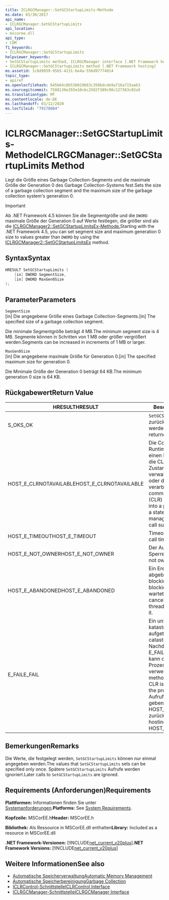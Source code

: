 ```yaml
---
title: ICLRGCManager::SetGCStartupLimits-Methode
ms.date: 03/30/2017
api_name:
- ICLRGCManager.SetGCStartupLimits
api_location:
- mscoree.dll
api_type:
- COM
f1_keywords:
- ICLRGCManager::SetGCStartupLimits
helpviewer_keywords:
- SetGCStartupLimits method, ICLRGCManager interface [.NET Framework hosting]
- ICLRGCManager::SetGCStartupLimits method [.NET Framework hosting]
ms.assetid: 1c8d9959-95b5-4131-be4a-556d97774014
topic_type:
- apiref
ms.openlocfilehash: 645b64c8b536029663c350bdcde9a716a715aab3
ms.sourcegitcommit: 7588136e355e10cbc2582f389c90c127363c02a5
ms.translationtype: MT
ms.contentlocale: de-DE
ms.lasthandoff: 03/12/2020
ms.locfileid: "79178084"
---
```

# <a name="iclrgcmanagersetgcstartuplimits-method"></a><span data-ttu-id="2b2db-102">ICLRGCManager::SetGCStartupLimits-Methode</span><span class="sxs-lookup"><span data-stu-id="2b2db-102">ICLRGCManager::SetGCStartupLimits Method</span></span>
<span data-ttu-id="2b2db-103">Legt die Größe eines Garbage Collection-Segments und die maximale Größe der Generation 0 des Garbage Collection-Systems fest.</span><span class="sxs-lookup"><span data-stu-id="2b2db-103">Sets the size of a garbage collection segment and the maximum size of the garbage collection system's generation 0.</span></span>  
  
> [!IMPORTANT]
> <span data-ttu-id="2b2db-104">Ab .NET Framework 4.5 können Sie die Segmentgröße und die `DWORD` maximale Größe der Generation 0 auf Werte festlegen, die größer sind als die [ICLRGCManager2::SetGCStartupLimitsEx-Methode.](../../../../docs/framework/unmanaged-api/hosting/iclrgcmanager2-setgcstartuplimitsex-method.md)</span><span class="sxs-lookup"><span data-stu-id="2b2db-104">Starting with the .NET Framework 4.5, you can set segment size and maximum generation 0 size to values greater than `DWORD` by using the [ICLRGCManager2::SetGCStartupLimitsEx](../../../../docs/framework/unmanaged-api/hosting/iclrgcmanager2-setgcstartuplimitsex-method.md) method.</span></span>  
  
## <a name="syntax"></a><span data-ttu-id="2b2db-105">Syntax</span><span class="sxs-lookup"><span data-stu-id="2b2db-105">Syntax</span></span>  
  
```cpp  
HRESULT SetGCStartupLimits (  
    [in] DWORD SegmentSize,
    [in] DWORD MaxGen0Size  
);  
```  
  
## <a name="parameters"></a><span data-ttu-id="2b2db-106">Parameter</span><span class="sxs-lookup"><span data-stu-id="2b2db-106">Parameters</span></span>  
 `SegmentSize`  
 <span data-ttu-id="2b2db-107">[in] Die angegebene Größe eines Garbage Collection-Segments.</span><span class="sxs-lookup"><span data-stu-id="2b2db-107">[in] The specified size of a garbage collection segment.</span></span>  
  
 <span data-ttu-id="2b2db-108">Die minimale Segmentgröße beträgt 4 MB.</span><span class="sxs-lookup"><span data-stu-id="2b2db-108">The minimum segment size is 4 MB.</span></span> <span data-ttu-id="2b2db-109">Segmente können in Schritten von 1 MB oder größer vergrößert werden.</span><span class="sxs-lookup"><span data-stu-id="2b2db-109">Segments can be increased in increments of 1 MB or larger.</span></span>  
  
 `MaxGen0Size`  
 <span data-ttu-id="2b2db-110">[in] Die angegebene maximale Größe für Generation 0.</span><span class="sxs-lookup"><span data-stu-id="2b2db-110">[in] The specified maximum size for generation 0.</span></span>  
  
 <span data-ttu-id="2b2db-111">Die Minimale Größe der Generation 0 beträgt 64 KB.</span><span class="sxs-lookup"><span data-stu-id="2b2db-111">The minimum generation 0 size is 64 KB.</span></span>  
  
## <a name="return-value"></a><span data-ttu-id="2b2db-112">Rückgabewert</span><span class="sxs-lookup"><span data-stu-id="2b2db-112">Return Value</span></span>  
  
|<span data-ttu-id="2b2db-113">HRESULT</span><span class="sxs-lookup"><span data-stu-id="2b2db-113">HRESULT</span></span>|<span data-ttu-id="2b2db-114">Beschreibung</span><span class="sxs-lookup"><span data-stu-id="2b2db-114">Description</span></span>|  
|-------------|-----------------|  
|<span data-ttu-id="2b2db-115">S_OK</span><span class="sxs-lookup"><span data-stu-id="2b2db-115">S_OK</span></span>|<span data-ttu-id="2b2db-116">`SetGCStartupLimits`erfolgreich zurückgegeben werden.</span><span class="sxs-lookup"><span data-stu-id="2b2db-116">`SetGCStartupLimits` returned successfully.</span></span>|  
|<span data-ttu-id="2b2db-117">HOST_E_CLRNOTAVAILABLE</span><span class="sxs-lookup"><span data-stu-id="2b2db-117">HOST_E_CLRNOTAVAILABLE</span></span>|<span data-ttu-id="2b2db-118">Die Common Language Runtime (CLR) wurde nicht in einen Prozess geladen, oder die CLR befindet sich in einem Zustand, in dem sie keinen verwalteten Code ausführen oder den Aufruf erfolgreich verarbeiten kann.</span><span class="sxs-lookup"><span data-stu-id="2b2db-118">The common language runtime (CLR) has not been loaded into a process, or the CLR is in a state in which it cannot run managed code or process the call successfully.</span></span>|  
|<span data-ttu-id="2b2db-119">HOST_E_TIMEOUT</span><span class="sxs-lookup"><span data-stu-id="2b2db-119">HOST_E_TIMEOUT</span></span>|<span data-ttu-id="2b2db-120">Timeout für den Anruf.</span><span class="sxs-lookup"><span data-stu-id="2b2db-120">The call timed out.</span></span>|  
|<span data-ttu-id="2b2db-121">HOST_E_NOT_OWNER</span><span class="sxs-lookup"><span data-stu-id="2b2db-121">HOST_E_NOT_OWNER</span></span>|<span data-ttu-id="2b2db-122">Der Aufrufer besitzt die Sperre nicht.</span><span class="sxs-lookup"><span data-stu-id="2b2db-122">The caller does not own the lock.</span></span>|  
|<span data-ttu-id="2b2db-123">HOST_E_ABANDONED</span><span class="sxs-lookup"><span data-stu-id="2b2db-123">HOST_E_ABANDONED</span></span>|<span data-ttu-id="2b2db-124">Ein Ereignis wurde abgebrochen, während ein blockierter Thread oder eine blockierte Faser darauf wartete.</span><span class="sxs-lookup"><span data-stu-id="2b2db-124">An event was canceled while a blocked thread or fiber was waiting on it.</span></span>|  
|<span data-ttu-id="2b2db-125">E_FAIL</span><span class="sxs-lookup"><span data-stu-id="2b2db-125">E_FAIL</span></span>|<span data-ttu-id="2b2db-126">Ein unbekannter katastrophaler Fehler ist aufgetreten.</span><span class="sxs-lookup"><span data-stu-id="2b2db-126">An unknown catastrophic failure occurred.</span></span> <span data-ttu-id="2b2db-127">Nachdem eine Methode E_FAIL zurückgegeben hat, kann die CLR innerhalb des Prozesses nicht mehr verwendet werden.</span><span class="sxs-lookup"><span data-stu-id="2b2db-127">After a method returns E_FAIL, the CLR is no longer usable within the process.</span></span> <span data-ttu-id="2b2db-128">Nachfolgende Aufrufe von Hostingmethoden geben HOST_E_CLRNOTAVAILABLE zurück.</span><span class="sxs-lookup"><span data-stu-id="2b2db-128">Subsequent calls to hosting methods return HOST_E_CLRNOTAVAILABLE.</span></span>|  
  
## <a name="remarks"></a><span data-ttu-id="2b2db-129">Bemerkungen</span><span class="sxs-lookup"><span data-stu-id="2b2db-129">Remarks</span></span>  
 <span data-ttu-id="2b2db-130">Die Werte, die festgelegt werden, `SetGCStartupLimits` können nur einmal angegeben werden.</span><span class="sxs-lookup"><span data-stu-id="2b2db-130">The values that `SetGCStartupLimits` sets can be specified only once.</span></span> <span data-ttu-id="2b2db-131">Spätere `SetGCStartupLimits` Aufrufe werden ignoriert.</span><span class="sxs-lookup"><span data-stu-id="2b2db-131">Later calls to `SetGCStartupLimits` are ignored.</span></span>  
  
## <a name="requirements"></a><span data-ttu-id="2b2db-132">Requirements (Anforderungen)</span><span class="sxs-lookup"><span data-stu-id="2b2db-132">Requirements</span></span>  
 <span data-ttu-id="2b2db-133">**Plattformen:** Informationen finden Sie unter [Systemanforderungen](../../../../docs/framework/get-started/system-requirements.md).</span><span class="sxs-lookup"><span data-stu-id="2b2db-133">**Platforms:** See [System Requirements](../../../../docs/framework/get-started/system-requirements.md).</span></span>  
  
 <span data-ttu-id="2b2db-134">**Kopfzeile:** MSCorEE.h</span><span class="sxs-lookup"><span data-stu-id="2b2db-134">**Header:** MSCorEE.h</span></span>  
  
 <span data-ttu-id="2b2db-135">**Bibliothek:** Als Ressource in MSCorEE.dll enthalten</span><span class="sxs-lookup"><span data-stu-id="2b2db-135">**Library:** Included as a resource in MSCorEE.dll</span></span>  
  
 <span data-ttu-id="2b2db-136">**.NET Framework-Versionen:** [!INCLUDE[net_current_v20plus](../../../../includes/net-current-v20plus-md.md)]</span><span class="sxs-lookup"><span data-stu-id="2b2db-136">**.NET Framework Versions:** [!INCLUDE[net_current_v20plus](../../../../includes/net-current-v20plus-md.md)]</span></span>  
  
## <a name="see-also"></a><span data-ttu-id="2b2db-137">Weitere Informationen</span><span class="sxs-lookup"><span data-stu-id="2b2db-137">See also</span></span>

- [<span data-ttu-id="2b2db-138">Automatische Speicherverwaltung</span><span class="sxs-lookup"><span data-stu-id="2b2db-138">Automatic Memory Management</span></span>](../../../standard/automatic-memory-management.md)
- [<span data-ttu-id="2b2db-139">Automatische Speicherbereinigung</span><span class="sxs-lookup"><span data-stu-id="2b2db-139">Garbage Collection</span></span>](../../../standard/garbage-collection/index.md)
- [<span data-ttu-id="2b2db-140">ICLRControl-Schnittstelle</span><span class="sxs-lookup"><span data-stu-id="2b2db-140">ICLRControl Interface</span></span>](../../../../docs/framework/unmanaged-api/hosting/iclrcontrol-interface.md)
- [<span data-ttu-id="2b2db-141">ICLRGCManager-Schnittstelle</span><span class="sxs-lookup"><span data-stu-id="2b2db-141">ICLRGCManager Interface</span></span>](../../../../docs/framework/unmanaged-api/hosting/iclrgcmanager-interface.md)
